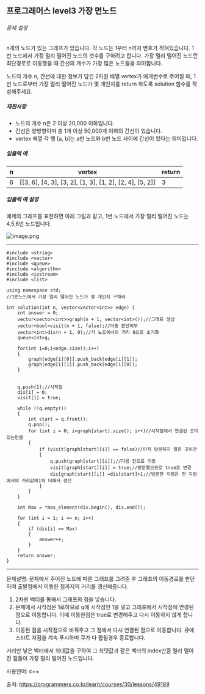 ## 프로그래머스 level3 가장 먼노드

###### 문제 설명

n개의 노드가 있는 그래프가 있습니다. 각 노드는 1부터 n까지 번호가 적혀있습니다. 1번 노드에서 가장 멀리 떨어진 노드의 갯수를 구하려고 합니다. 가장 멀리 떨어진 노드란 최단경로로 이동했을 때 간선의 개수가 가장 많은 노드들을 의미합니다.

노드의 개수 n, 간선에 대한 정보가 담긴 2차원 배열 vertex가 매개변수로 주어질 때, 1번 노드로부터 가장 멀리 떨어진 노드가 몇 개인지를 return 하도록 solution 함수를 작성해주세요.

##### 제한사항

- 노드의 개수 n은 2 이상 20,000 이하입니다.
- 간선은 양방향이며 총 1개 이상 50,000개 이하의 간선이 있습니다.
- vertex 배열 각 행 [a, b]는 a번 노드와 b번 노드 사이에 간선이 있다는 의미입니다.

##### 입출력 예

| n    | vertex                                                   | return |
| ---- | -------------------------------------------------------- | ------ |
| 6    | [[3, 6], [4, 3], [3, 2], [1, 3], [1, 2], [2, 4], [5, 2]] | 3      |

##### 입출력 예 설명

예제의 그래프를 표현하면 아래 그림과 같고, 1번 노드에서 가장 멀리 떨어진 노드는 4,5,6번 노드입니다.

![image.png](https://grepp-programmers.s3.amazonaws.com/files/ybm/fadbae38bb/dec85ab5-0273-47b3-ba73-fc0b5f6be28a.png)

___

```
#include <string>
#include <vector>
#include <queue>
#include <algorithm>
#include <iostream>
#include <list>

using namespace std;
//1번노드에서 가장 멀리 떨어진 노드가 몇 개인지 구하라

int solution(int n, vector<vector<int>> edge) {
	int answer = 0;
	vector<vector<int>>graph(n + 1, vector<int>());//그래프 생성
	vector<bool>visit(n + 1, false);//이동 판단여부
	vector<int>dis(n + 1, 0);//각 노드에서의 거리 0으로 초기화
	queue<int>q;

	for(int i=0;i<edge.size();i++)
	{
		graph[edge[i][0]].push_back(edge[i][1]);
		graph[edge[i][1]].push_back(edge[i][0]);
	}

	
	q.push(1);//시작점 
	dis[1] = 0;
	visit[1] = true;

	while (!q.empty())
	{
		int start = q.front();
		q.pop();
		for (int i = 0; i<graph[start].size(); i++)//시작점에서 연결된 곳이 있는만큼
		{
			if (visit[graph[start][i]] == false)//아직 방문하지 않은 곳이면
			{
				q.push(graph[start][i]);//다음 칸으로 이동
				visit[graph[start][i]] = true;//방문했으므로 true로 변경
				dis[graph[start][i]] =dis[start]+1;//방문한 지점은 전 지점에서의 거리값에1씩 더해서 갱신
			}
		}
	}

	int Max = *max_element(dis.begin(), dis.end());
	
	for (int i = 1; i <= n; i++)
	{
		if (dis[i] == Max)
		{
			answer++;
		}
	}
	return answer;
}
```

___

문제설명: 문제에서 주어진 노드에 따른 그래프를 그려준 후 그래프의 이동경로를 판단하여 출발점에서 이동한 점까지의 거리를 갱신해줍니다.

1. 2차원 벡터를 통해서 그래프의 점을 넣습니다.
2. 문제에서 시작점은 1로하므로 q에 시작점인 1을 넣고 그래프에서 시작점에 연결된 점으로 이동합니다. 이때 이동한점은 true로 변경해주고 다시 이동하지 않게 합니다.
3. 이동된 점을 시작점으로 바꿔주고 그 점에서 다시 연결된 점으로 이동합니다. 큐에 스타트 지점을 계속 푸시하며 큐가 다 팝될경우 종료합니다.



거리만 넣은 벡터에서 최대값을 구하여 그 최댓값과 같은 벡터의 index만큼 멀리 떨어진 점들이 가장 멀리 떨어진 노드입니다.



사용언어: c++

출처: https://programmers.co.kr/learn/courses/30/lessons/49189